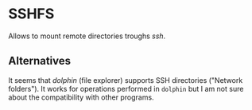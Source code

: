 # SSHFS

Allows to mount remote directories troughs _ssh_.

## Alternatives

It seems that _dolphin_ (file explorer) supports SSH directories ("Network folders"). It works for
operations performed in `dolphin` but I am not sure about the compatibility with
other programs.
